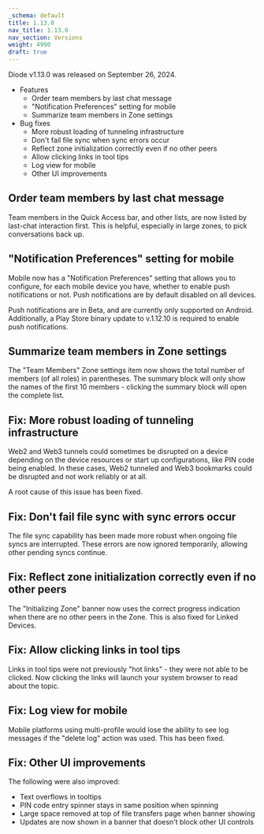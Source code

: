 ```yaml
---
_schema: default
title: 1.13.0
nav_title: 1.13.0
nav_section: Versions
weight: 4990
draft: true
---
```

Diode v1.13.0 was released on September 26, 2024.

* Features
  * Order team members by last chat message&nbsp;
  * "Notification Preferences" setting for mobile
  * Summarize team members in Zone settings
* Bug fixes
  * More robust loading of tunneling infrastructure
  * Don't fail file sync when sync errors occur
  * Reflect zone initialization correctly even if no other peers
  * Allow clicking links in tool tips
  * Log view for mobile
  * Other UI improvements

## Order team members by last chat message

Team members in the Quick Access bar, and other lists, are now listed by last-chat interaction first.  This is helpful, especially in large zones, to pick conversations back up.

## "Notification Preferences" setting for mobile

Mobile now has a "Notification Preferences" setting that allows you to configure, for each mobile device you have, whether to enable push notifications or not.  Push notifications are by default disabled on all devices.

Push notifications are in Beta, and are currently only supported on Android.  Additionally, a Play Store binary update to v.1.12.10 is required to enable push notifications.

## Summarize team members in Zone settings

The "Team Members" Zone settings item now shows the total number of members (of all roles) in parentheses.  The summary block will only show the names of the first 10 members - clicking the summary block will open the complete list.

## Fix: More robust loading of tunneling infrastructure

Web2 and Web3 tunnels could sometimes be disrupted on a device depending on the device resources or start up configurations, like PIN code being enabled.  In these cases, Web2 tunneled and Web3 bookmarks could be disrupted and not work reliably or at all.

A root cause of this issue has been fixed.

## Fix: Don't fail file sync with sync errors occur

The file sync capability has been made more robust when ongoing file syncs are interrupted.  These errors are now ignored temporarily, allowing other pending syncs continue.

## Fix: Reflect zone initialization correctly even if no other peers

The "Initializing Zone" banner now uses the correct progress indication when there are no other peers in the Zone.  This is also fixed for Linked Devices.

## Fix: Allow clicking links in tool tips

Links in tool tips were not previously "hot links" - they were not able to be clicked.  Now clicking the links will launch your system browser to read about the topic.

## Fix: Log view for mobile

Mobile platforms using multi-profile would lose the ability to see log messages if the "delete log" action was used.  This has been fixed.

## Fix: Other UI improvements

The following were also improved:

* Text overflows in tooltips
* PIN code entry spinner stays in same position when spinning
* Large space removed at top of file transfers page when banner showing
* Updates are now shown in a banner that doesn't block other UI controls